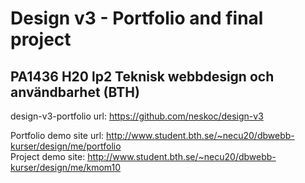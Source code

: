 # Design v3 - Portfolio and final project
## PA1436 H20 lp2 Teknisk webbdesign och användbarhet (BTH)
design-v3-portfolio
url: https://github.com/neskoc/design-v3

Portfolio demo site url: http://www.student.bth.se/~necu20/dbwebb-kurser/design/me/portfolio  
Project demo site: http://www.student.bth.se/~necu20/dbwebb-kurser/design/me/kmom10

